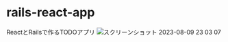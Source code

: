 # rails-react-app

ReactとRailsで作るTODOアプリ
![スクリーンショット 2023-08-09 23 03 07](https://github.com/miuradaiki/rails-react-app/assets/108501313/fa89fa74-81cf-4ab8-816a-c03fdc59428c)
